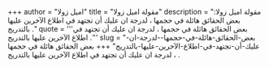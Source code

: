 +++
author = "اميل زولا"
title = "مقولة اميل زولا"
description = "مقولة اميل زولا: بعض الحقائق هائلة في حجمها ، لدرجة ان عليك أن تجتهد في اطلاع الآخرين عليها بالتدريج ."
quote = '''بعض الحقائق هائلة في حجمها ، لدرجة ان عليك أن تجتهد في اطلاع الآخرين عليها بالتدريج .'''
slug = "بعض-الحقائق-هائلة-في-حجمها--لدرجة-ان-عليك-أن-تجتهد-في-اطلاع-الآخرين-عليها-بالتدريج"
+++
بعض الحقائق هائلة في حجمها ، لدرجة ان عليك أن تجتهد في اطلاع الآخرين عليها بالتدريج .
